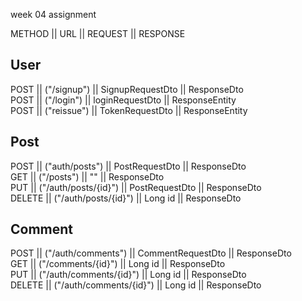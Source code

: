 week 04 assignment

METHOD || URL || REQUEST || RESPONSE

<h2>User</h2>

POST || ("/signup") || SignupRequestDto || ResponseDto </br>
POST || ("/login") || loginRequestDto || ResponseEntity</br>
POST || ("reissue") || TokenRequestDto || ResponseEntity</br>

<h2>Post</h2>

POST || ("auth/posts") || PostRequestDto || ResponseDto</br>
GET || ("/posts") || "" || ResponseDto</br>
PUT || ("/auth/posts/{id}") || PostRequestDto || ResponseDto</br>
DELETE || ("/auth/posts/{id}") || Long id || ResponseDto</br>


<h2>Comment</h2>

POST || ("/auth/comments") || CommentRequestDto || ResponseDto</br>
GET || ("/comments/{id}") || Long id || ResponseDto</br>
PUT || ("/auth/comments/{id}") || Long id || ResponseDto</br>
DELETE || ("/auth/comments/{id}") || Long id || ResponseDto</br>
